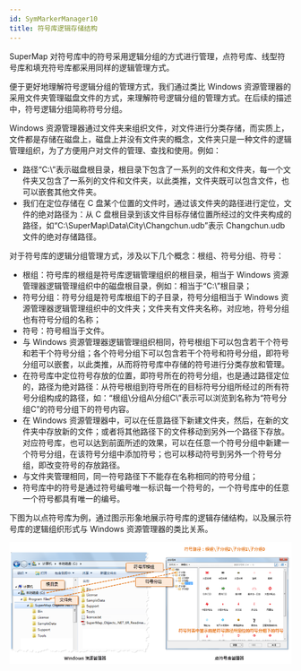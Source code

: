```yaml
---
id: SymMarkerManager10
title: 符号库逻辑存储结构
---
```

SuperMap 对符号库中的符号采用逻辑分组的方式进行管理，点符号库、线型符号库和填充符号库都采用同样的逻辑管理方式。

便于更好地理解符号逻辑分组的管理方式，我们通过类比 Windows
资源管理器的采用文件夹管理磁盘文件的方式，来理解符号逻辑分组的管理方式。在后续的描述中，符号逻辑分组简称符号分组。

Windows 资源管理器通过文件夹来组织文件，对文件进行分类存储，而实质上，文件都是存储在磁盘上，磁盘上并没有文件夹的概念，文件夹只是一种文件的逻辑管理组织，为了方便用户对文件的管理、查找和使用。例如：

* 路径“C:\”表示磁盘根目录，根目录下包含了一系列的文件和文件夹，每一个文件夹又包含了一系列的文件和文件夹，以此类推，文件夹既可以包含文件，也可以嵌套其他文件夹。
* 我们在定位存储在 C 盘某个位置的文件时，通过该文件夹的路径进行定位，文件的绝对路径为：从 C 盘根目录到该文件目标存储位置所经过的文件夹构成的路径，如“C:\SuperMap\Data\City\Changchun.udb”表示 Changchun.udb 文件的绝对存储路径。

对于符号库的逻辑分组管理方式，涉及以下几个概念：根组、符号分组、符号：

* 根组：符号库的根组是符号库逻辑管理组织的根目录，相当于 Windows 资源管理器逻辑管理组织中的磁盘根目录，例如：相当于“C:\”根目录；
* 符号分组：符号分组是符号库根组下的子目录，符号分组相当于 Windows 资源管理器逻辑管理组织中的文件夹；文件夹有文件夹名称，对应地，符号分组也有符号分组的名称；
* 符号：符号相当于文件。 
* 与 Windows 资源管理器逻辑管理组织相同，符号根组下可以包含若干个符号和若干个符号分组；各个符号分组下可以包含若干个符号和符号分组，即符号分组可以嵌套，以此类推，从而将符号库中存储的符号进行分类存放和管理。
* 在符号库中定位符号存放的位置，即符号所在的符号分组，也是通过路径定位的，路径为绝对路径：从符号根组到符号所在的目标符号分组所经过的所有符号分组构成的路径，如：“根组\分组A\分组C\”表示可以浏览到名称为“符号分组C”的符号分组下的符号内容。
* 在 Windows 资源管理器中，可以在任意路径下新建文件夹，然后，在新的文件夹中存放新的文件；或者将其他路径下的文件移动到另外一个路径下存放。对应符号库，也可以达到前面所述的效果，可以在任意一个符号分组中新建一个符号分组，在该符号分组中添加符号；也可以移动符号到另外一个符号分组，即改变符号的存放路径。
* 与文件夹管理相同，同一符号路径下不能存在名称相同的符号分组；
* 符号库中的符号是通过符号编号唯一标识每一个符号的，一个符号库中的任意一个符号都具有唯一的编号。

下图为以点符号库为例，通过图示形象地展示符号库的逻辑存储结构，以及展示符号库的逻辑组织形式与 Windows 资源管理器的类比关系。

![](img/SymMarkerManager3t1.png)  
